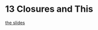 <h1>13 Closures and This</h1>

[the slides](https://joncancode.github.io/general_assembly_javascript_2019/13/index.html "slides")


